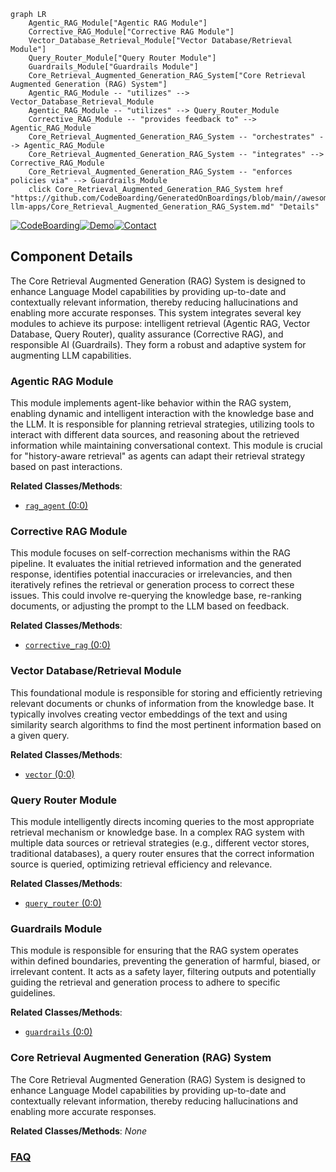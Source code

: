 ```mermaid
graph LR
    Agentic_RAG_Module["Agentic RAG Module"]
    Corrective_RAG_Module["Corrective RAG Module"]
    Vector_Database_Retrieval_Module["Vector Database/Retrieval Module"]
    Query_Router_Module["Query Router Module"]
    Guardrails_Module["Guardrails Module"]
    Core_Retrieval_Augmented_Generation_RAG_System["Core Retrieval Augmented Generation (RAG) System"]
    Agentic_RAG_Module -- "utilizes" --> Vector_Database_Retrieval_Module
    Agentic_RAG_Module -- "utilizes" --> Query_Router_Module
    Corrective_RAG_Module -- "provides feedback to" --> Agentic_RAG_Module
    Core_Retrieval_Augmented_Generation_RAG_System -- "orchestrates" --> Agentic_RAG_Module
    Core_Retrieval_Augmented_Generation_RAG_System -- "integrates" --> Corrective_RAG_Module
    Core_Retrieval_Augmented_Generation_RAG_System -- "enforces policies via" --> Guardrails_Module
    click Core_Retrieval_Augmented_Generation_RAG_System href "https://github.com/CodeBoarding/GeneratedOnBoardings/blob/main//awesome-llm-apps/Core_Retrieval_Augmented_Generation_RAG_System.md" "Details"
```
[![CodeBoarding](https://img.shields.io/badge/Generated%20by-CodeBoarding-9cf?style=flat-square)](https://github.com/CodeBoarding/GeneratedOnBoardings)[![Demo](https://img.shields.io/badge/Try%20our-Demo-blue?style=flat-square)](https://www.codeboarding.org/demo)[![Contact](https://img.shields.io/badge/Contact%20us%20-%20contact@codeboarding.org-lightgrey?style=flat-square)](mailto:contact@codeboarding.org)

## Component Details

The Core Retrieval Augmented Generation (RAG) System is designed to enhance Language Model capabilities by providing up-to-date and contextually relevant information, thereby reducing hallucinations and enabling more accurate responses. This system integrates several key modules to achieve its purpose: intelligent retrieval (Agentic RAG, Vector Database, Query Router), quality assurance (Corrective RAG), and responsible AI (Guardrails). They form a robust and adaptive system for augmenting LLM capabilities.

### Agentic RAG Module
This module implements agent-like behavior within the RAG system, enabling dynamic and intelligent interaction with the knowledge base and the LLM. It is responsible for planning retrieval strategies, utilizing tools to interact with different data sources, and reasoning about the retrieved information while maintaining conversational context. This module is crucial for "history-aware retrieval" as agents can adapt their retrieval strategy based on past interactions.


**Related Classes/Methods**:

- <a href="https://github.com/Shubhamsaboo/awesome-llm-apps/blob/master/rag_tutorials/agentic_rag/rag_agent.py#L0-L0" target="_blank" rel="noopener noreferrer">`rag_agent` (0:0)</a>


### Corrective RAG Module
This module focuses on self-correction mechanisms within the RAG pipeline. It evaluates the initial retrieved information and the generated response, identifies potential inaccuracies or irrelevancies, and then iteratively refines the retrieval or generation process to correct these issues. This could involve re-querying the knowledge base, re-ranking documents, or adjusting the prompt to the LLM based on feedback.


**Related Classes/Methods**:

- <a href="https://github.com/Shubhamsaboo/awesome-llm-apps/blob/master/rag_tutorials/corrective_rag/corrective_rag.py#L0-L0" target="_blank" rel="noopener noreferrer">`corrective_rag` (0:0)</a>


### Vector Database/Retrieval Module
This foundational module is responsible for storing and efficiently retrieving relevant documents or chunks of information from the knowledge base. It typically involves creating vector embeddings of the text and using similarity search algorithms to find the most pertinent information based on a given query.


**Related Classes/Methods**:

- <a href="https://github.com/Shubhamsaboo/awesome-llm-apps/blob/master/rag_tutorials/agentic_rag_math_agent/rag/vector.py#L0-L0" target="_blank" rel="noopener noreferrer">`vector` (0:0)</a>


### Query Router Module
This module intelligently directs incoming queries to the most appropriate retrieval mechanism or knowledge base. In a complex RAG system with multiple data sources or retrieval strategies (e.g., different vector stores, traditional databases), a query router ensures that the correct information source is queried, optimizing retrieval efficiency and relevance.


**Related Classes/Methods**:

- <a href="https://github.com/Shubhamsaboo/awesome-llm-apps/blob/master/rag_tutorials/agentic_rag_math_agent/rag/query_router.py#L0-L0" target="_blank" rel="noopener noreferrer">`query_router` (0:0)</a>


### Guardrails Module
This module is responsible for ensuring that the RAG system operates within defined boundaries, preventing the generation of harmful, biased, or irrelevant content. It acts as a safety layer, filtering outputs and potentially guiding the retrieval and generation process to adhere to specific guidelines.


**Related Classes/Methods**:

- <a href="https://github.com/Shubhamsaboo/awesome-llm-apps/blob/master/rag_tutorials/agentic_rag_math_agent/rag/guardrails.py#L0-L0" target="_blank" rel="noopener noreferrer">`guardrails` (0:0)</a>


### Core Retrieval Augmented Generation (RAG) System
The Core Retrieval Augmented Generation (RAG) System is designed to enhance Language Model capabilities by providing up-to-date and contextually relevant information, thereby reducing hallucinations and enabling more accurate responses.


**Related Classes/Methods**: _None_



### [FAQ](https://github.com/CodeBoarding/GeneratedOnBoardings/tree/main?tab=readme-ov-file#faq)